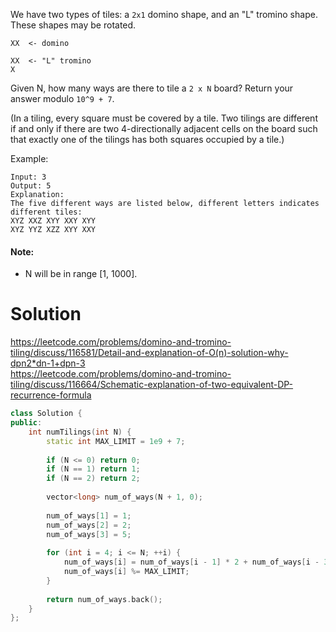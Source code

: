 We have two types of tiles: a ```2x1``` domino shape, and an "L" tromino shape. These shapes may be rotated.

```
XX  <- domino

XX  <- "L" tromino
X
```

Given N, how many ways are there to tile a ```2 x N``` board? Return your answer modulo ```10^9 + 7```.

(In a tiling, every square must be covered by a tile. Two tilings are different if and only if there are two 4-directionally adjacent cells on the board such that exactly one of the tilings has both squares occupied by a tile.)

Example:

```
Input: 3
Output: 5
Explanation: 
The five different ways are listed below, different letters indicates different tiles:
XYZ XXZ XYY XXY XYY
XYZ YYZ XZZ XYY XXY
```

#### Note:

* N  will be in range [1, 1000].

# Solution

https://leetcode.com/problems/domino-and-tromino-tiling/discuss/116581/Detail-and-explanation-of-O(n)-solution-why-dpn2*dn-1+dpn-3  
https://leetcode.com/problems/domino-and-tromino-tiling/discuss/116664/Schematic-explanation-of-two-equivalent-DP-recurrence-formula  

```cpp
class Solution {
public:
    int numTilings(int N) {
        static int MAX_LIMIT = 1e9 + 7;
        
        if (N <= 0) return 0;
        if (N == 1) return 1;
        if (N == 2) return 2;
        
        vector<long> num_of_ways(N + 1, 0);
        
        num_of_ways[1] = 1;
        num_of_ways[2] = 2;
        num_of_ways[3] = 5;
        
        for (int i = 4; i <= N; ++i) {
            num_of_ways[i] = num_of_ways[i - 1] * 2 + num_of_ways[i - 3];
            num_of_ways[i] %= MAX_LIMIT;
        }
        
        return num_of_ways.back();
    }
};
```
